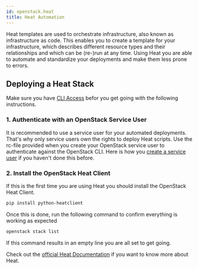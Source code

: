 ```yaml
---
id: openstack.heat
title: Heat Automation
---
```


Heat templates are used to orchestrate infrastructure, also known as infrastructure as code.  This enables you to create a template for your infrastructure, which describes different resource types and their relationships and which can be \(re-\)run at any time. Using Heat you are able to automate and standardize your deployments and make them less prone to errors.

## Deploying a Heat Stack

Make sure you have [CLI Access](openstack.cli.md) befor you get going with the following instructions.

### 1. Authenticate with an OpenStack Service User

It is recommended to use a service user for your automated deployments. That's why only service users own the rights to deploy Heat scripts. Use the rc-file provided when you create your OpenStack service user to authenticate against the OpenStack CLI. Here is how you [create a service user](meshcloud.service-user.md) if you haven't done this before.

### 2. Install the OpenStack Heat Client

If this is the first time you are using Heat you should install the OpenStack Heat Client.

```bash
pip install python-heatclient
```

Once this is done, run the following command to confirm everything is working as expected

```bash
openstack stack list
```

If this command results in an empty line you are all set to get going.

Check out the [official Heat Documentation](https://docs.openstack.org/heat/latest/) if you want to know more about Heat.
